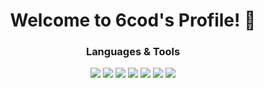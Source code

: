 <div align="center">

# Welcome to 6cod's Profile! 👋
### Languages & Tools
<p>
  <img src="https://img.shields.io/badge/Python-3776AB?style=for-the-badge&logo=python&logoColor=white&logoWidth=20" />
  <img src="https://img.shields.io/badge/C++-00599C?style=for-the-badge&logo=cplusplus&logoColor=white&logoWidth=20" />
  <img src="https://img.shields.io/badge/C%23-239120?style=for-the-badge&logo=csharp&logoColor=white&logoWidth=20" />
  <img src="https://img.shields.io/badge/JavaScript-F7DF1E?style=for-the-badge&logo=javascript&logoColor=black&logoWidth=20" />
  <img src="https://img.shields.io/badge/HTML-E34F26?style=for-the-badge&logo=html5&logoColor=white&logoWidth=20" />
  <img src="https://img.shields.io/badge/CSS-1572B6?style=for-the-badge&logo=css3&logoColor=white&logoWidth=20" />
  <img src="https://img.shields.io/badge/Lua-2C2D72?style=for-the-badge&logo=lua&logoColor=white&logoWidth=20" />
</p>
